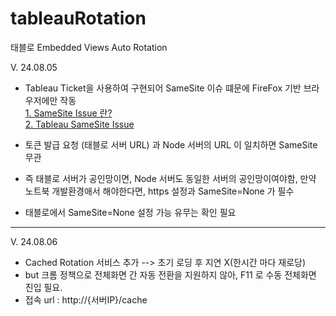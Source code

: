 # tableauRotation
태블로 Embedded Views Auto Rotation

V. 24.08.05  
* Tableau Ticket을 사용하여 구현되어 SameSite 이슈 떄문에 FireFox 기반 브라우저에만 작동   
[1. SameSite Issue 란?](https://www.codeit.kr/tutorials/94/%EC%BF%A0%ED%82%A4%EC%9D%98%20SameSite%20%EC%98%B5%EC%85%98%EC%9D%B4%EB%9E%80%3F)   
[2. Tableau SameSite Issue](https://help.salesforce.com/s/articleView?id=001472205&type=1)

* 토큰 발급 요청 (태블로 서버 URL) 과 Node 서버의 URL 이 일치하면 SameSite 무관   
* 즉  태블로 서버가 공인망이면, Node 서버도 동일한 서버의 공인망이여야함, 만약 노트북 개발환경애서 해야한다면, https 설정과 SameSite=None 가 필수   
* 태블로에서 SameSite=None 설정 가능 유무는 확인 필요

------

V. 24.08.06   
* Cached Rotation 서비스 추가 --> 초기 로딩 후 지연 X(한시간 마다 재로당)   
* but 크롬 정책으로 전체화면 간 자동 전환을 지원하지 않아, F11 로 수동 전체화면 진입 필요.   
* 접속 url : http://{서버IP}/cache    

